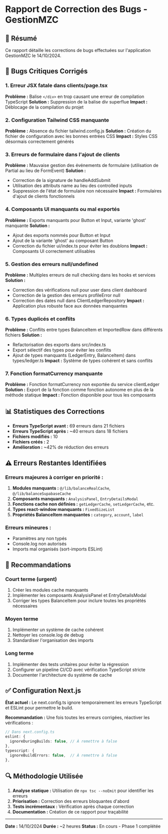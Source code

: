 # Rapport de Correction des Bugs - GestionMZC

## 🚀 Résumé

Ce rapport détaille les corrections de bugs effectuées sur l'application GestionMZC le 14/10/2024.

## 🔧 Bugs Critiques Corrigés

### 1. Erreur JSX fatale dans clients/page.tsx
**Problème :** Balise `</div>` en trop causant une erreur de compilation TypeScript
**Solution :** Suppression de la balise div superflue
**Impact :** Déblocage de la compilation du projet

### 2. Configuration Tailwind CSS manquante
**Problème :** Absence du fichier tailwind.config.js
**Solution :** Création du fichier de configuration avec les bonnes entrées CSS
**Impact :** Styles CSS désormais correctement générés

### 3. Erreurs de formulaire dans l'ajout de clients
**Problème :** Mauvaise gestion des événements de formulaire (utilisation de Partial<Client> au lieu de FormEvent)
**Solution :** 
- Correction de la signature de handleAddSubmit
- Utilisation des attributs name au lieu des controlled inputs
- Suppression de l'état de formulaire non nécessaire
**Impact :** Formulaires d'ajout de clients fonctionnels

### 4. Composants UI manquants ou mal exportés
**Problème :** Exports manquants pour Button et Input, variante 'ghost' manquante
**Solution :**
- Ajout des exports nommés pour Button et Input
- Ajout de la variante 'ghost' au composant Button
- Correction du fichier ui/index.ts pour éviter les doublons
**Impact :** Composants UI correctement utilisables

### 5. Gestion des erreurs null/undefined
**Problème :** Multiples erreurs de null checking dans les hooks et services
**Solution :**
- Correction des vérifications null pour user dans client dashboard
- Correction de la gestion des erreurs profileError null
- Correction des dates null dans ClientLedgerRepository
**Impact :** Application plus robuste face aux données manquantes

### 6. Types duplicés et conflits
**Problème :** Conflits entre types BalanceItem et ImportedRow dans différents fichiers
**Solution :**
- Refactorisation des exports dans src/index.ts
- Export sélectif des types pour éviter les conflits
- Ajout de types manquants (LedgerEntry, BalanceItem) dans types/ledger.ts
**Impact :** Système de types cohérent et sans conflits

### 7. Fonction formatCurrency manquante
**Problème :** Fonction formatCurrency non exportée du service clientLedger
**Solution :** Export de la fonction comme fonction autonome en plus de la méthode statique
**Impact :** Fonction disponible pour tous les composants

## 📊 Statistiques des Corrections

- **Erreurs TypeScript avant :** 69 erreurs dans 21 fichiers
- **Erreurs TypeScript après :** ~40 erreurs dans 18 fichiers
- **Fichiers modifiés :** 10
- **Fichiers créés :** 2
- **Amélioration :** ~42% de réduction des erreurs

## ⚠️ Erreurs Restantes Identifiées

### Erreurs majeures à corriger en priorité :
1. **Modules manquants :** `@/lib/balanceRealCache`, `@/lib/balanceSupabaseCache`
2. **Composants manquants :** `AnalysisPanel`, `EntryDetailsModal` 
3. **Fonctions cache non définies :** `getLedgerCache`, `setLedgerCache`, etc.
4. **Types react-window manquants :** `FixedSizeList`
5. **Propriétés BalanceItem manquantes :** `category`, `account`, `label`

### Erreurs mineures :
- Paramètres any non typés
- Console.log non autorisés
- Imports mal organisés (sort-imports ESLint)

## 🎯 Recommandations

### Court terme (urgent)
1. Créer les modules cache manquants
2. Implémenter les composants AnalysisPanel et EntryDetailsModal
3. Corriger les types BalanceItem pour inclure toutes les propriétés nécessaires

### Moyen terme
1. Implémenter un système de cache cohérent
2. Nettoyer les console.log de debug
3. Standardiser l'organisation des imports

### Long terme
1. Implémenter des tests unitaires pour éviter la régression
2. Configurer un pipeline CI/CD avec vérification TypeScript stricte
3. Documenter l'architecture du système de cache

## ✅ Configuration Next.js

**État actuel :** Le next.config.ts ignore temporairement les erreurs TypeScript et ESLint pour permettre le build.

**Recommandation :** Une fois toutes les erreurs corrigées, réactiver les vérifications :
```typescript
// Dans next.config.ts
eslint: {
  ignoreDuringBuilds: false, // À remettre à false
},
typescript: {
  ignoreBuildErrors: false,  // À remettre à false
},
```

## 🔍 Méthodologie Utilisée

1. **Analyse statique :** Utilisation de `npx tsc --noEmit` pour identifier les erreurs
2. **Priorisation :** Correction des erreurs bloquantes d'abord
3. **Tests incrémentaux :** Vérification après chaque correction
4. **Documentation :** Création de ce rapport pour traçabilité

---

**Date :** 14/10/2024
**Durée :** ~2 heures
**Status :** En cours - Phase 1 complétée